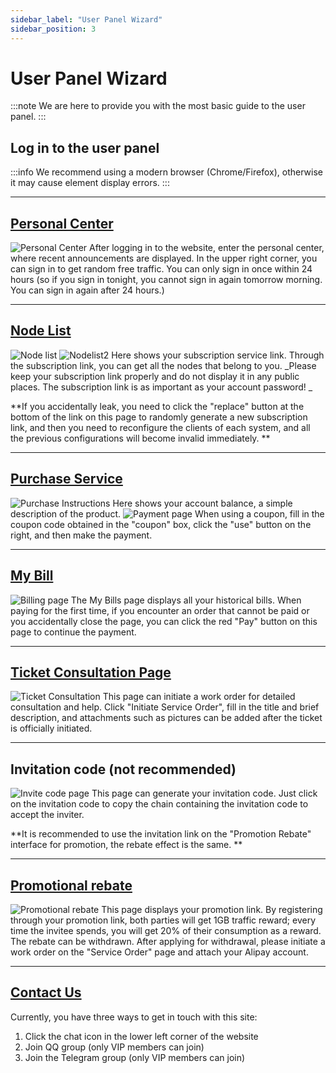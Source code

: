 ```yaml
---
sidebar_label: "User Panel Wizard"
sidebar_position: 3
---
```


# User Panel Wizard

:::note
We are here to provide you with the most basic guide to the user panel.
:::

## Log in to the user panel

:::info
We recommend using a modern browser (Chrome/Firefox), otherwise it may cause element display errors.
:::

---

## [Personal Center](https://panel.libcyber.xyz)
![Personal Center][user-center]
After logging in to the website, enter the personal center, where recent announcements are displayed.
In the upper right corner, you can sign in to get random free traffic. You can only sign in once within 24 hours (so if you sign in tonight, you cannot sign in again tomorrow morning. You can sign in again after 24 hours.)

---

## [Node List](https://panel.libcyber.xyz/nodeList)
![Node list][nodelist]
![Nodelist2][nodelist2]
Here shows your subscription service link. Through the subscription link, you can get all the nodes that belong to you.
_Please keep your subscription link properly and do not display it in any public places. The subscription link is as important as your account password! _

**If you accidentally leak, you need to click the "replace" button at the bottom of the link on this page to randomly generate a new subscription link, and then you need to reconfigure the clients of each system, and all the previous configurations will become invalid immediately. **

---

## [Purchase Service](https://panel.libcyber.xyz/services)
![Purchase Instructions][service]
Here shows your account balance, a simple description of the product.
![Payment page][payment]
When using a coupon, fill in the coupon code obtained in the "coupon" box, click the "use" button on the right, and then make the payment.

---

## [My Bill](https://panel.libcyber.xyz/invoices)
![Billing page][invoice]
The My Bills page displays all your historical bills. When paying for the first time, if you encounter an order that cannot be paid or you accidentally close the page, you can click the red "Pay" button on this page to continue the payment.

---

## [Ticket Consultation Page](https://panel.libcyber.xyz/tickets)
![Ticket Consultation][tickets]
This page can initiate a work order for detailed consultation and help. Click "Initiate Service Order", fill in the title and brief description, and attachments such as pictures can be added after the ticket is officially initiated.

---

## Invitation code (not recommended)
![Invite code page][invite-code]
This page can generate your invitation code. Just click on the invitation code to copy the chain containing the invitation code to accept the inviter.

**It is recommended to use the invitation link on the "Promotion Rebate" interface for promotion, the rebate effect is the same. **

---

## [Promotional rebate](https://panel.libcyber.xyz/referral)
![Promotional rebate][referral]
This page displays your promotion link. By registering through your promotion link, both parties will get 1GB traffic reward; every time the invitee spends, you will get 20% of their consumption as a reward. The rebate can be withdrawn. After applying for withdrawal, please initiate a work order on the "Service Order" page and attach your Alipay account.

---

## [Contact Us](https://tawk.to/chat/5d8594319f6b7a4457e2d36e/default)
Currently, you have three ways to get in touch with this site:
1. Click the chat icon in the lower left corner of the website
2. Join QQ group (only VIP members can join)
3. Join the Telegram group (only VIP members can join)






[user-center]: https://cdn.jsdelivr.net/gh/LibCyber/docs-cdn@v1.0.0/assets/panel-guide/user-center.jpg "Personal Center"
[nodelist]: https://cdn.jsdelivr.net/gh/LibCyber/docs-cdn@v1.0.0/assets/panel-guide/nodelist.jpg "Node List 1"
[nodelist2]: https://cdn.jsdelivr.net/gh/LibCyber/docs-cdn@v1.0.0/assets/panel-guide/nodelist2.jpg "Node List 2"
[service]: https://cdn.jsdelivr.net/gh/LibCyber/docs-cdn@v1.0.0/assets/panel-guide/service.jpg "Purchase Plan"
[payment]: https://cdn.jsdelivr.net/gh/LibCyber/docs-cdn@v1.0.0/assets/panel-guide/payment.jpg "payment page"
[invoice]: https://cdn.jsdelivr.net/gh/LibCyber/docs-cdn@v1.0.0/assets/panel-guide/invoice.jpg "Invoice page"
[tickets]: https://cdn.jsdelivr.net/gh/LibCyber/docs-cdn@v1.0.0/assets/panel-guide/tickets.jpg "Ticket Consultation Page"
[invite-code]: https://cdn.jsdelivr.net/gh/LibCyber/docs-cdn@v1.0.0/assets/panel-guide/invite-code.jpg "Invite Code Page"
[referral]: https://cdn.jsdelivr.net/gh/LibCyber/docs-cdn@v1.0.0/assets/panel-guide/referral.jpg "Promotional rebates"